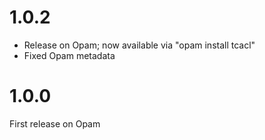 
# 1.0.2

* Release on Opam; now available via "opam install tcacl"
* Fixed Opam metadata

# 1.0.0

First release on Opam

